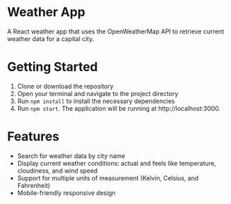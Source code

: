 # Weather App

A React weather app that uses the OpenWeatherMap API to retrieve current weather data for a capital city.

# Getting Started

1. Clone or download the repository
2. Open your terminal and navigate to the project directory
3. Run `npm install` to install the necessary dependencies
4. Run `npm start`. The application will be running at http://localhost:3000.

# Features

- Search for weather data by city name
- Display current weather conditions: actual and feels like temperature, cloudiness, and wind speed
- Support for multiple units of measurement (Kelvin, Celsius, and Fahrenheit)
- Mobile-friendly responsive design
